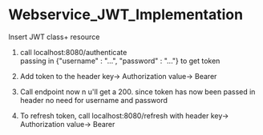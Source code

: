 # Webservice_JWT_Implementation



Insert JWT class+ resource

1. call localhost:8080/authenticate  
  passing in {"username" : "...",
              "password" : "..."}
  to get token

2. Add token to the header
  key-> Authorization
  value-> Bearer <token>

3. Call endpoint now n u'll get a 200. since token has now been passed in header no need for username and password

4. To refresh token, call localhost:8080/refresh
 with header
  key-> Authorization
  value-> Bearer <token>
